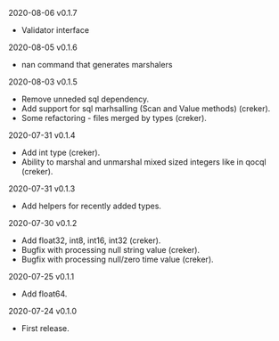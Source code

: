 2020-08-06 v0.1.7
- Validator interface

2020-08-05 v0.1.6
- nan command that generates marshalers

2020-08-03 v0.1.5
- Remove unneded sql dependency.
- Add support for sql marhsalling (Scan and Value methods) (creker).
- Some refactoring - files merged by types (creker).

2020-07-31 v0.1.4
- Add int type (creker).
- Ability to marshal and unmarshal mixed sized integers like in qocql (creker).

2020-07-31 v0.1.3
- Add helpers for recently added types.

2020-07-30 v0.1.2
- Add float32, int8, int16, int32 (creker).
- Bugfix with processing null string value (creker).
- Bugfix with processing null/zero time value (creker).

2020-07-25 v0.1.1
  - Add float64.

2020-07-24 v0.1.0
  - First release.

